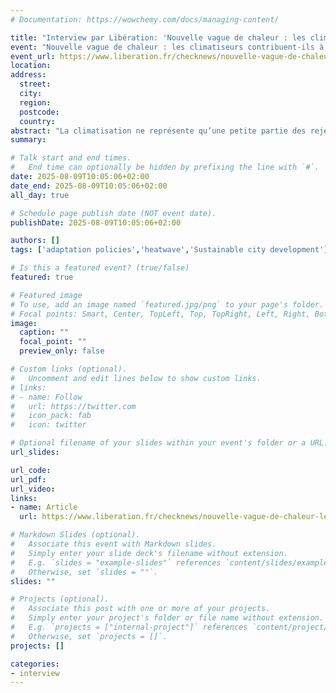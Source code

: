 ```yaml
---
# Documentation: https://wowchemy.com/docs/managing-content/

title: "Interview par Libération: 'Nouvelle vague de chaleur : les climatiseurs contribuent-ils à réchauffer les villes ?'"
event: "Nouvelle vague de chaleur : les climatiseurs contribuent-ils à réchauffer les villes ?"
event_url: https://www.liberation.fr/checknews/nouvelle-vague-de-chaleur-les-climatiseurs-contribuent-ils-a-rechauffer-les-villes-20250809_UPY3QVJD2BA3ZLNMI6TBQMTVZI/
location:
address:
  street:
  city:
  region:
  postcode:
  country:
abstract: "La climatisation ne représente qu’une petite partie des rejets responsables de la formation d’îlots de chaleur urbains. Mais en cas de canicule, un recours massif à la clim pourrait faire grimper les températures de 2 à 3 °C." 
summary:

# Talk start and end times.
#   End time can optionally be hidden by prefixing the line with `#`.
date: 2025-08-09T10:05:06+02:00
date_end: 2025-08-09T10:05:06+02:00
all_day: true

# Schedule page publish date (NOT event date).
publishDate: 2025-08-09T10:05:06+02:00

authors: []
tags: ['adaptation policies','heatwave','Sustainable city development']

# Is this a featured event? (true/false)
featured: true

# Featured image
# To use, add an image named `featured.jpg/png` to your page's folder. 
# Focal points: Smart, Center, TopLeft, Top, TopRight, Left, Right, BottomLeft, Bottom, BottomRight.
image:
  caption: ""
  focal_point: ""
  preview_only: false

# Custom links (optional).
#   Uncomment and edit lines below to show custom links.
# links:
# - name: Follow
#   url: https://twitter.com
#   icon_pack: fab
#   icon: twitter

# Optional filename of your slides within your event's folder or a URL.
url_slides:

url_code:
url_pdf:
url_video:
links:
- name: Article
  url: https://www.liberation.fr/checknews/nouvelle-vague-de-chaleur-les-climatiseurs-contribuent-ils-a-rechauffer-les-villes-20250809_UPY3QVJD2BA3ZLNMI6TBQMTVZI/

# Markdown Slides (optional).
#   Associate this event with Markdown slides.
#   Simply enter your slide deck's filename without extension.
#   E.g. `slides = "example-slides"` references `content/slides/example-slides.md`.
#   Otherwise, set `slides = ""`.
slides: ""

# Projects (optional).
#   Associate this post with one or more of your projects.
#   Simply enter your project's folder or file name without extension.
#   E.g. `projects = ["internal-project"]` references `content/project/deep-learning/index.md`.
#   Otherwise, set `projects = []`.
projects: []

categories:
- interview
---
```

